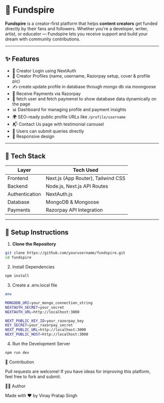 # 🌟 Fundspire

**Fundspire** is a creator-first platform that helps **content creators** get funded directly by their fans and followers. Whether you're a developer, writer, artist, or educator — Fundspire lets you receive support and build your dream with community contributions.


---

## ✨ Features

- 🔐 Creator Login using NextAuth
- 🧾 Creator Profiles (name, username, Razorpay setup, cover & profile pic)
- ✍ create update profile in database through mongo db via moongoose
- 💸 Receive Payments via Razorpay
- 📅 fetch user and fetch paymenst to show database data dynamically on the page
- 📊 Dashboard for managing profile and payment insights
- 🌍 SEO-ready public profile URLs like `/profile/username`
- 📬 Contact Us page with testimonial carousel
- 💬 Users can submit queries directly
- 🌙 Responsive design 

---

## 🧠 Tech Stack

| Layer        | Tech Used                   |
|--------------|-----------------------------|
| Frontend     | Next.js (App Router), Tailwind CSS |
| Backend      | Node.js, Next.js API Routes |
| Authentication | NextAuth.js               |
| Database     | MongoDB & Mongoose          |
| Payments     | Razorpay API Integration    |

---

## 🔧 Setup Instructions

1. **Clone the Repository**

```bash
git clone https://github.com/yourusername/fundspire.git
cd fundspire
```

2. Install Dependencies

```bash
npm install
```

3. Create a .env.local file

```bash
env

MONGODB_URI=your_mongo_connection_string
NEXTAUTH_SECRET=your_secret
NEXTAUTH_URL=http://localhost:3000

NEXT_PUBLIC_KEY_ID=your_razorpay_key
KEY_SECRET=your_razorpay_secret
NEXT_PUBLIC_URL=http://localhost:3000
NEXT_PUBLIC_HOST=http://localhost:3000

```

4. Run the Development Server

```bash
npm run dev
```
🙌 Contribution


Pull requests are welcome! If you have ideas for improving this platform, feel free to fork and submit.


👨‍💻 Author


Made with ❤️ by Vinay Pratap Singh
